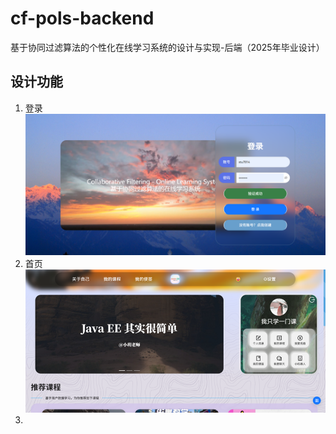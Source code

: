 # cf-pols-backend
基于协同过滤算法的个性化在线学习系统的设计与实现-后端（2025年毕业设计）
## 设计功能
1. 登录
![登录.png](ReadMEImg/%E7%99%BB%E5%BD%95.png)
2. 首页
![首页.png](ReadMEImg/%E9%A6%96%E9%A1%B5.png)
3. 